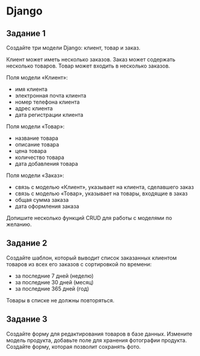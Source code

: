 # Django
## Задание 1
Создайте три модели Django: клиент, товар и заказ.

Клиент может иметь несколько заказов. Заказ может содержать несколько товаров. Товар может входить в несколько заказов.

Поля модели «Клиент»:
* имя клиента
* электронная почта клиента
* номер телефона клиента
* адрес клиента
* дата регистрации клиента

Поля модели «Товар»:
* название товара
* описание товара
* цена товара
* количество товара
* дата добавления товара

Поля модели «Заказ»:
* связь с моделью «Клиент», указывает на клиента, сделавшего заказ
* связь с моделью «Товар», указывает на товары, входящие в заказ
* общая сумма заказа
* дата оформления заказа

Допишите несколько функций CRUD для работы с моделями по желанию.

## Задание 2
Создайте шаблон, который выводит список заказанных клиентом товаров из всех его заказов с сортировкой по времени:
* за последние 7 дней (неделю)
* за последние 30 дней (месяц)
* за последние 365 дней (год)

Товары в списке не должны повторяться.

## Задание 3
Создайте форму для редактирования товаров в базе
данных.
Измените модель продукта, добавьте поле для хранения
фотографии продукта.
Создайте форму, которая позволит сохранять фото.
